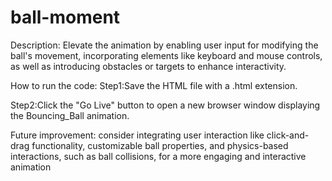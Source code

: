 # ball-moment
Description:
Elevate the animation by enabling user input for modifying the ball's movement, incorporating elements like keyboard and mouse controls, as well as introducing obstacles or targets to enhance interactivity.

How to run the code:
Step1:Save the HTML file with a .html extension.

Step2:Click the "Go Live" button to open a new browser window displaying the Bouncing_Ball animation.

Future improvement:
consider integrating user interaction like click-and-drag functionality, customizable ball properties, and physics-based interactions, such as ball collisions, for a more engaging and interactive animation
